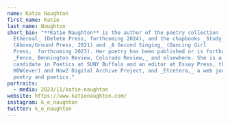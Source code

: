 ```yaml
---
name: Katie Naughton
first_name: Katie
last_name: Naughton
short_bio: "**Katie Naughton** is the author of the poetry collection _The Real
  Ethereal_ (Delete Press, forthcoming 2024), and the chapbooks _Study_
  (Above/Ground Press, 2021) and _A Second Singing_ (Dancing Girl
  Press,  forthcoming 2023). Her poetry has been published or is forthcoming in
  _Fence, Bennington Review, Colorado Review,_ and elsewhere. She is a doctoral
  candidate in Poetics at SUNY Buffalo and an editor at Essay Press, the
  HOW(ever) and How2 Digital Archive Project, and _Etcetera,_ a web journal of
  poetry and poetics."
portraits:
  - media: 2023/11/katie-naughton
website: https://www.katienaughton.com/
instagram: k_e_naughton
twitter: k_e_naughton
---
```

